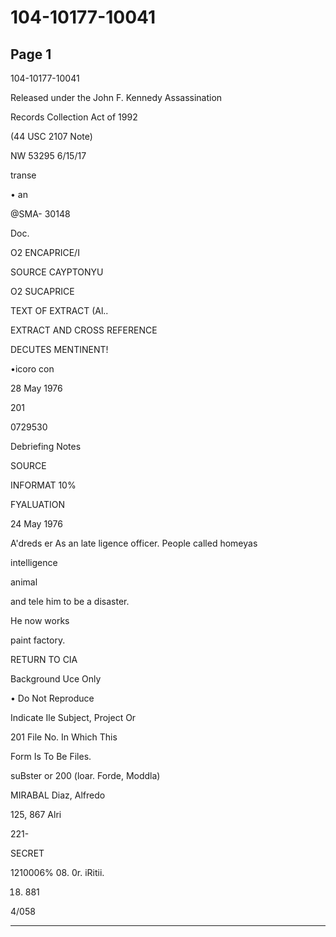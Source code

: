 # 104-10177-10041

## Page 1

104-10177-10041

Released under the John F. Kennedy Assassination

Records Collection Act of 1992

(44 USC 2107 Note)

NW 53295 6/15/17

transe

• an

@SMA- 30148

Doc.

O2 ENCAPRICE/I

SOURCE CAYPTONYU

O2 SUCAPRICE

TEXT OF EXTRACT (Al..

EXTRACT AND CROSS REFERENCE

DECUTES MENTINENT!

•icoro con

28 May 1976

201

0729530

Debriefing Notes

SOURCE

INFORMAT 10%

FYALUATION

24 May 1976

A'dreds er As an late ligence officer. People called homeyas

intelligence

animal

and tele him to be a disaster.

He now works

paint factory.

RETURN TO CIA

Background Uce Only

• Do Not Reproduce

Indicate Ile Subject, Project Or

201 File No. In Which This

Form Is To Be Files.

suBster or 200 (loar. Forde, Moddla)

MIRABAL Diaz, Alfredo

125, 867 Alri

221-

SECRET

1210006% 08. 0r. iRitii.

18. 881

4/058

---

